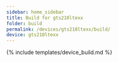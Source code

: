 ```yaml
---
sidebar: home_sidebar
title: Build for gts210ltexx
folder: build
permalink: /devices/gts210ltexx/build/
device: gts210ltexx
---
```

{% include templates/device_build.md %}
